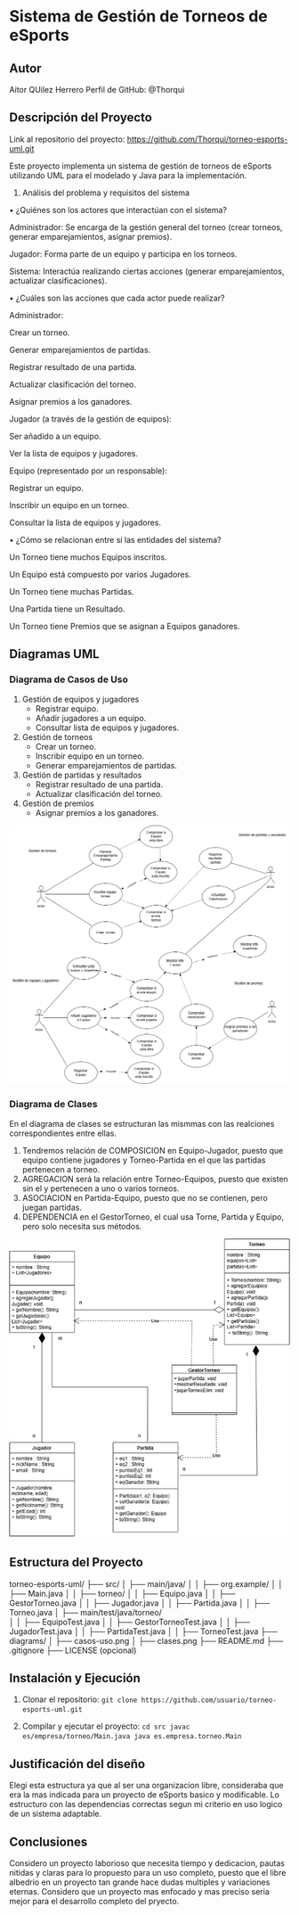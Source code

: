 # Sistema de Gestión de Torneos de eSports

## Autor
Aitor QUilez Herrero
Perfil de GitHub: @Thorqui

## Descripción del Proyecto

Link al repositorio del proyecto:
https://github.com/Thorqui/torneo-esports-uml.git

Este proyecto implementa un sistema de gestión de torneos de eSports
utilizando UML para el modelado y Java para la implementación.

1. Análisis del problema y requisitos del sistema

• ¿Quiénes son los actores que interactúan con el sistema?

Administrador: Se encarga de la gestión general del torneo (crear torneos, generar emparejamientos, asignar premios).

Jugador: Forma parte de un equipo y participa en los torneos.

Sistema: Interactúa realizando ciertas acciones (generar emparejamientos, actualizar clasificaciones).

• ¿Cuáles son las acciones que cada actor puede realizar?

Administrador:

Crear un torneo.

Generar emparejamientos de partidas.

Registrar resultado de una partida.

Actualizar clasificación del torneo.

Asignar premios a los ganadores.

Jugador (a través de la gestión de equipos):

Ser añadido a un equipo.

Ver la lista de equipos y jugadores.

Equipo (representado por un responsable):

Registrar un equipo.

Inscribir un equipo en un torneo.

Consultar la lista de equipos y jugadores.



• ¿Cómo se relacionan entre sí las entidades del sistema?

Un Torneo tiene muchos Equipos inscritos.

Un Equipo está compuesto por varios Jugadores.

Un Torneo tiene muchas Partidas.

Una Partida tiene un Resultado.

Un Torneo tiene Premios que se asignan a Equipos ganadores.

## Diagramas UML
### Diagrama de Casos de Uso

1. Gestión de equipos y jugadores
    - Registrar equipo.
    - Añadir jugadores a un equipo.
    - Consultar lista de equipos y jugadores.
2. Gestión de torneos
    - Crear un torneo.
    - Inscribir equipo en un torneo.
    - Generar emparejamientos de partidas.
3. Gestión de partidas y resultados
    - Registrar resultado de una partida.
    - Actualizar clasificación del torneo.
4. Gestión de premios
    - Asignar premios a los ganadores.

![Diagrama de casos de uso](diagrams/casos-uso.png)

### Diagrama de Clases
En el diagrama de clases se estructuran las mismmas con las realciones correspondientes entre ellas.
1. Tendremos relación de COMPOSICION en Equipo-Jugador, puesto que equipo contiene jugadores
   y Torneo-Partida en el que las partidas pertenecen a torneo.
2. AGREGACION será la relación entre Torneo-Equipos, puesto que existen sin el y pertenecen a uno o varios torneos.
3. ASOCIACION en Partida-Equipo, puesto que no se contienen, pero juegan partidas.
4. DEPENDENCIA en el GestorTorneo, el cual usa Torne, Partida y Equipo, pero solo necesita sus métodos.

![Diagrama de clases](diagrams/clases.png)

## Estructura del Proyecto

torneo-esports-uml/ ├── src/
│ ├── main/java/
│ │   ├── org.example/
│ │      ├── Main.java
│ │   ├── torneo/
│ │      ├── Equipo.java
│ │      ├── GestorTorneo.java
│ │      ├── Jugador.java
│ │      ├── Partida.java
│ │      ├── Torneo.java
│ ├── main/test/java/torneo/  
│ │            ├── EquipoTest.java
│ │            ├── GestorTorneoTest.java
│ │            ├── JugadorTest.java
│ │            ├── PartidaTest.java
│ │            ├── TorneoTest.java
├── diagrams/
│ ├── casos-uso.png
│ ├── clases.png
├── README.md
├── .gitignore
├── LICENSE (opcional)


## Instalación y Ejecución
1. Clonar el repositorio:
   `git clone https://github.com/usuario/torneo-esports-uml.git`

2. Compilar y ejecutar el proyecto:
   `cd src javac es/empresa/torneo/Main.java java es.empresa.torneo.Main`

## Justificación del diseño
Elegi esta estructura ya que al ser una organizacion libre, consideraba que era la mas indicada para un 
proyecto de eSports basico y modificable.
Lo estructuro con las dependencias correctas segun mi criterio en uso logico de un sistema adaptable.

## Conclusiones
Considero un proyecto laborioso que necesita tiempo y dedicacion, pautas nitidas y claras para lo propuesto
para un uso completo, puesto que el libre albedrio en un proyecto tan grande hace dudas multiples y variaciones
eternas.
Considero que un proyecto mas enfocado y mas preciso seria mejor para el desarrollo completo del pryecto.
